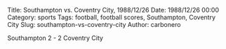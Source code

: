 Title: Southampton vs. Coventry City, 1988/12/26
Date: 1988/12/26 00:00
Category: sports
Tags: football, football scores, Southampton, Coventry City
Slug: southampton-vs-coventry-city
Author: carbonero


Southampton 2 - 2 Coventry City
